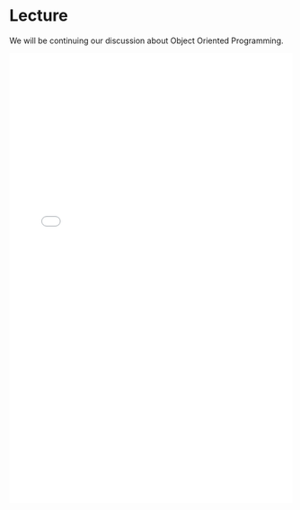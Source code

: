 # Lecture

We will be continuing our discussion about Object Oriented Programming.

<iframe src="../../2021-03-15 - Lecture 9 and 10.pdf" width="100%" height="800px" frameBorder="0"> </iframe>